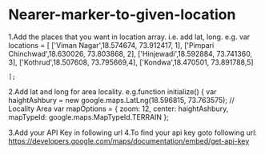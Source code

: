 # Nearer-marker-to-given-location

1.Add the places that you want in location array. i.e. add lat, long.
e.g. 	var locations = [
	  ['Viman Nagar',18.574674, 73.912417, 1],
	  ['Pimpari Chinchwad',18.630026, 73.803868, 2],
	  ['Hinjewadi',18.592884, 73.741360, 3],
	  ['Kothrud',18.507608, 73.795669,4],
	  ['Kondwa',18.470501, 73.891788,5]
	  
	];

2.Add lat and long for area locality.
  e.g.function initialize() {
	  var haightAshbury = new google.maps.LatLng(18.596815, 73.763575); // Locality Area
	  var mapOptions = {
		zoom: 12,
		center: haightAshbury,
		mapTypeId: google.maps.MapTypeId.TERRAIN
	  };
    
3.Add your API Key in following url
    <script async defer
    src="https://maps.googleapis.com/maps/api/js?key=YOUR_API_KEY&callback=initialize">
    </script>
4.To find your api key goto following url:
  https://developers.google.com/maps/documentation/embed/get-api-key
